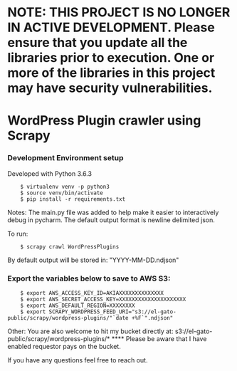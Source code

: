 # NOTE: THIS PROJECT IS NO LONGER IN ACTIVE DEVELOPMENT. Please ensure that you update all the libraries prior to execution. One or more of the libraries in this project may have security vulnerabilities. 


# WordPress Plugin crawler using Scrapy



### Development Environment setup
Developed with Python 3.6.3
```
    $ virtualenv venv -p python3
    $ source venv/bin/activate
    $ pip install -r requirements.txt
```

Notes:
The main.py file was added to help make it easier to interactively debug in pycharm.
The default output format is newline delimited json.

To run:
```
    $ scrapy crawl WordPressPlugins
```
By default output will be stored in: "YYYY-MM-DD.ndjson"

### Export the variables below to save to AWS S3:
```
    $ export AWS_ACCESS_KEY_ID=AKIAXXXXXXXXXXXXXX
    $ export AWS_SECRET_ACCESS_KEY=XXXXXXXXXXXXXXXXXXXXX
    $ export AWS_DEFAULT_REGION=XXXXXXXX
    $ export SCRAPY_WORDPRESS_FEED_URI="s3://el-gato-public/scrapy/wordpress-plugins/"`date +%F`".ndjson"
```


Other:
You are also welcome to hit my bucket directly at: s3://el-gato-public/scrapy/wordpress-plugins/*
**** Please be aware that I have enabled requestor pays on the bucket.


If you have any questions feel free to reach out.
